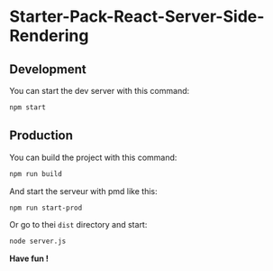 # Starter-Pack-React-Server-Side-Rendering

## Development

You can start the dev server with this command:

```bash
npm start
```

## Production

You can build the project with this command:

```bash
npm run build
```

And start the serveur with pmd like this:

```bash
npm run start-prod
```

Or go to thei `dist` directory and start:

```bash
node server.js
```

**Have fun !**
